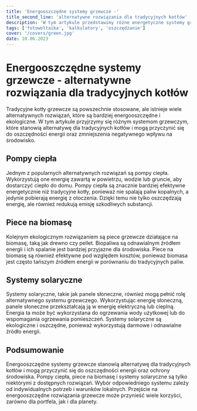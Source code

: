```yaml
---
title: 'Energooszczędne systemy grzewcze -'
title_second_line: 'alternatywne rozwiązania dla tradycyjnych kotłów'
description: 'W tym artykule przedstawimy różne energetyczne systemy grzewcze, które stanowią alternatywę dla tradycyjnych kotłów. Dowiedz się, jakie rozwiązania są dostępne na rynku i jak mogą przyczynić się do oszczędności energii oraz zmniejszenia wpływu na środowisko.'
tags: ['fotowoltaika', 'kalkulatory', 'oszczędzanie']
cover: '/covers/green.jpg'
date: 10.06.2023
---
```


# Energooszczędne systemy grzewcze - alternatywne rozwiązania dla tradycyjnych kotłów

Tradycyjne kotły grzewcze są powszechnie stosowane, ale istnieje wiele alternatywnych rozwiązań, które są bardziej energooszczędne i ekologiczne. W tym artykule przyjrzymy się różnym systemom grzewczym, które stanowią alternatywę dla tradycyjnych kotłów i mogą przyczynić się do oszczędności energii oraz zmniejszenia negatywnego wpływu na środowisko.

## Pompy ciepła

Jednym z popularnych alternatywnych rozwiązań są pompy ciepła. Wykorzystują one energię zawartą w powietrzu, wodzie lub gruncie, aby dostarczyć ciepło do domu. Pompy ciepła są znacznie bardziej efektywne energetycznie niż tradycyjne kotły, ponieważ nie spalają paliw kopalnych, a jedynie pobierają energię z otoczenia. Dzięki temu nie tylko oszczędzają energię, ale również redukują emisję szkodliwych substancji.

## Piece na biomasę

Kolejnym ekologicznym rozwiązaniem są piece grzewcze działające na biomasę, taką jak drewno czy pellet. Biopaliwa są odnawialnym źródłem energii i ich spalanie jest bardziej przyjazne dla środowiska. Piece na biomasę są również efektywne pod względem kosztów, ponieważ biomasa jest często tańszym źródłem energii w porównaniu do tradycyjnych paliw.

## Systemy solaryczne

Systemy solaryczne, takie jak panele słoneczne, również mogą pełnić rolę alternatywnego systemu grzewczego. Wykorzystując energię słoneczną, panele słoneczne przekształcają ją w energię elektryczną lub cieplną. Energia ta może być wykorzystana do ogrzewania wody użytkowej lub do wspomagania ogrzewania pomieszczeń. Systemy solaryczne są ekologiczne i oszczędne, ponieważ wykorzystują darmowe i odnawialne źródło energii.

## Podsumowanie

Energooszczędne systemy grzewcze stanowią alternatywę dla tradycyjnych kotłów i mogą przyczynić się do oszczędności energii oraz ochrony środowiska. Pompy ciepła, piece na biomasę i systemy solaryczne są tylko niektórymi z dostępnych rozwiązań. Wybór odpowiedniego systemu zależy od indywidualnych potrzeb i warunków lokalnych. Przejście na energooszczędne rozwiązania grzewcze może przynieść wiele korzyści, zarówno dla portfela, jak i dla planety.

